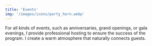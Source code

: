 ```yaml
---
title: 'Events'
img: '/images/icons/party_horn.webp' 
---
```

For all kinds of events, such as anniversaries, grand openings, or gala evenings, I provide professional hosting to ensure the success of the program. I create a warm atmosphere that naturally connects guests.

